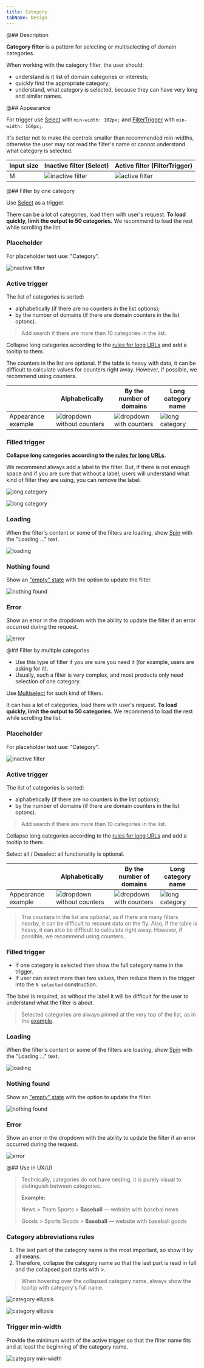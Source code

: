 ```yaml
---
title: Category
tabName: Design
---
```


@## Description

**Category filter** is a pattern for selecting or multiselecting of domain categories.

When working with the category filter, the user should:

- understand is it list of domain categories or interests;
- quickly find the appropriate category;
- understand, what category is selected, because they can have very long and similar names.

@## Appearance

For trigger use [Select](/components/select/) with `min-width: 102px;` and [FilterTrigger](/components/filter-trigger/) with `min-width: 160px;`.

It's better not to make the controls smaller than recommended min-widths, otherwise the user may not read the filter's name or cannot understand what category is selected.

| Input size | Inactive filter (Select)               | Active filter (FilterTrigger)              |
| ---------- | -------------------------------------- | ------------------------------------------ |
| M          | ![inactive filter](static/default.png) | ![active filter](static/filterTrigger.png) |

@## Filter by one category

Use [Select](/components/select/) as a trigger.

There can be a lot of categories, load them with user's request. **To load quickly, limit the output to 50 categories.** We recommend to load the rest while scrolling the list.

### Placeholder

For placeholder text use: "Category".

![inactive filter](static/default.png)

### Active trigger

The list of categories is sorted:

- alphabetically (if there are no counters in the list options);
- by the number of domains (if there are domain counters in the list optons).

> Add search if there are more than 10 categories in the list.

Collapse long categories according to the [rules for long URLs](/table-group/table-controls/#a5b913) and add a tooltip to them.

The counters in the list are optional. If the table is heavy with data, it can be difficult to calculate values for counters right away. However, if possible, we recommend using counters.

|                    | Alphabetically                                           | By the number of domains                      | Long category name                         |
| ------------------ | -------------------------------------------------------- | --------------------------------------------- | ------------------------------------------ |
| Appearance example | ![dropdown without counters](static/without-counter.png) | ![dropdown with counters](static/counter.png) | ![long category](static/long-category.png) |

### Filled trigger

**Collapse long categories according to the [rules for long URLs](/table-group/table-controls/#a5b913).**

We recommend always add a label to the filter. But, if there is not enough space and if you are sure that without a label, users will understand what kind of filter they are using, you can remove the label.

![long category](static/label-cat.png)

![long category](static/long-cat.png)

### Loading

When the filter's content or some of the filters are loading, show [Spin](/components/spin/) with the "Loading ..." text.

![loading](static/loading.png)

### Nothing found

Show an ["empty" state](/components/widget-empty/) with the option to update the filter.

![nothing found](static/nothing-found.png)

### Error

Show an error in the dropdown with the ability to update the filter if an error occurred during the request.

![error](static/error.png)

@## Filter by multiple categories

- Use this type of filter if you are sure you need it (for example, users are asking for it).
- Usually, such a filter is very complex, and most products only need selection of one category.

Use [Multiselect](/components/select/) for such kind of filters.

It can has a lot of categories, load them with user's request. **To load quickly, limit the output to 50 categories.** We recommend to load the rest while scrolling the list.

### Placeholder

For placeholder text use: "Category".

![inactive filter](static/default.png)

### Active trigger

The list of categories is sorted:

- alphabetically (if there are no counters in the list options);
- by the number of domains (if there are domain counters in the list optons).

> Add search if there are more than 10 categories in the list.

Collapse long categories according to the [rules for long URLs](/table-group/table-controls/#a5b913) and add a tooltip to them.

Select all / Deselect all functionality is optional.

|                    | Alphabetically                                                       | By the number of domains                                  | Long category name                                     |
| ------------------ | -------------------------------------------------------------------- | --------------------------------------------------------- | ------------------------------------------------------ |
| Appearance example | ![dropdown without counters](static/without-counter-multiselect.png) | ![dropdown with counters](static/counter-multiselect.png) | ![long category](static/long-category-multiselect.png) |

> The counters in the list are optional, as if there are many filters nearby, it can be difficult to recount data on the fly. Also, if the table is heavy, it can also be difficult to calculate right away. However, if possible, we recommend using counters.

### Filled trigger

- If one category is selected then show the full category name in the trigger.
- If user can select more than two values, then reduce them in the trigger into the `N selected` construction.

The label is required, as without the label it will be difficult for the user to understand what the filter is about.

> Selected categories are always pinned at the very top of the list, as in the [example](/components/select/#sorting_multiselect_options).

### Loading

When the filter's content or some of the filters are loading, show [Spin](/components/spin/) with the "Loading ..." text.

![loading](static/loading.png)

### Nothing found

Show an ["empty" state](/components/widget-empty/) with the option to update the filter.

![nothing found](static/nothing-found.png)

### Error

Show an error in the dropdown with the ability to update the filter if an error occurred during the request.

![error](static/error.png)

@## Use in UX/UI

> Technically, categories do not have nesting, it is purely visual to distinguish between categories.
>
> **Example:**
>
> News > Team Sports > **Baseball** — website with basebal news
>
> Goods > Sports Goods > **Baseball** — website with baseball goods

### Category abbreviations rules

1. The last part of the category name is the most important, so show it by all means.
2. Therefore, collapse the category name so that the last part is read in full and the collapsed part starts with >.

> When hovering over the collapsed category name, always show the tooltip with category's full name.

![category ellipsis](static/name-ellipsis.png)

![category ellipsis](static/long-name-tooltip.png)

### Trigger min-width

Provide the minimum width of the active trigger so that the filter name fits and at least the beginning of the category name.

![category min-width](static/min-width.png)
